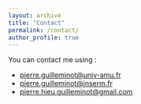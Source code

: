 ```yaml
---
layout: archive
title: "Contact"
permalink: /contact/
author_profile: true
---
```



You can contact me using : 
* <pierre.guilleminot@univ-amu.fr>
* <pierre.guilleminot@inserm.fr>
* <pierre.hieu.guilleminot@gmail.com>
